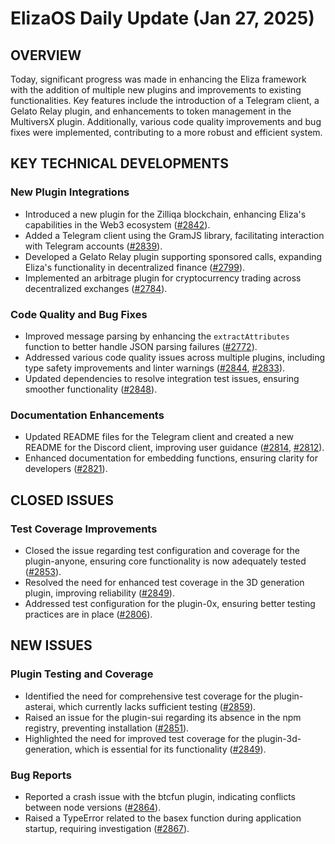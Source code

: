 # ElizaOS Daily Update (Jan 27, 2025)

## OVERVIEW 
Today, significant progress was made in enhancing the Eliza framework with the addition of multiple new plugins and improvements to existing functionalities. Key features include the introduction of a Telegram client, a Gelato Relay plugin, and enhancements to token management in the MultiversX plugin. Additionally, various code quality improvements and bug fixes were implemented, contributing to a more robust and efficient system.

## KEY TECHNICAL DEVELOPMENTS

### New Plugin Integrations
- Introduced a new plugin for the Zilliqa blockchain, enhancing Eliza's capabilities in the Web3 ecosystem ([#2842](https://github.com/elizaos/eliza/pull/2842)).
- Added a Telegram client using the GramJS library, facilitating interaction with Telegram accounts ([#2839](https://github.com/elizaos/eliza/pull/2839)).
- Developed a Gelato Relay plugin supporting sponsored calls, expanding Eliza's functionality in decentralized finance ([#2799](https://github.com/elizaos/eliza/pull/2799)).
- Implemented an arbitrage plugin for cryptocurrency trading across decentralized exchanges ([#2784](https://github.com/elizaos/eliza/pull/2784)).

### Code Quality and Bug Fixes
- Improved message parsing by enhancing the `extractAttributes` function to better handle JSON parsing failures ([#2772](https://github.com/elizaos/eliza/pull/2772)).
- Addressed various code quality issues across multiple plugins, including type safety improvements and linter warnings ([#2844](https://github.com/elizaos/eliza/pull/2844), [#2833](https://github.com/elizaos/eliza/pull/2833)).
- Updated dependencies to resolve integration test issues, ensuring smoother functionality ([#2848](https://github.com/elizaos/eliza/pull/2848)).

### Documentation Enhancements
- Updated README files for the Telegram client and created a new README for the Discord client, improving user guidance ([#2814](https://github.com/elizaos/eliza/pull/2814), [#2812](https://github.com/elizaos/eliza/pull/2812)).
- Enhanced documentation for embedding functions, ensuring clarity for developers ([#2821](https://github.com/elizaos/eliza/pull/2821)).

## CLOSED ISSUES

### Test Coverage Improvements
- Closed the issue regarding test configuration and coverage for the plugin-anyone, ensuring core functionality is now adequately tested ([#2853](https://github.com/elizaos/eliza/issues/2853)).
- Resolved the need for enhanced test coverage in the 3D generation plugin, improving reliability ([#2849](https://github.com/elizaos/eliza/issues/2849)).
- Addressed test configuration for the plugin-0x, ensuring better testing practices are in place ([#2806](https://github.com/elizaos/eliza/issues/2806)).

## NEW ISSUES

### Plugin Testing and Coverage
- Identified the need for comprehensive test coverage for the plugin-asterai, which currently lacks sufficient testing ([#2859](https://github.com/elizaos/eliza/issues/2859)).
- Raised an issue for the plugin-sui regarding its absence in the npm registry, preventing installation ([#2851](https://github.com/elizaos/eliza/issues/2851)).
- Highlighted the need for improved test coverage for the plugin-3d-generation, which is essential for its functionality ([#2849](https://github.com/elizaos/eliza/issues/2849)).

### Bug Reports
- Reported a crash issue with the btcfun plugin, indicating conflicts between node versions ([#2864](https://github.com/elizaos/eliza/issues/2864)).
- Raised a TypeError related to the basex function during application startup, requiring investigation ([#2867](https://github.com/elizaos/eliza/issues/2867)).